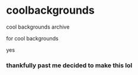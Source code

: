 # coolbackgrounds
cool backgrounds archive

for cool backgrounds

yes

### thankfully past me decided to make this lol
